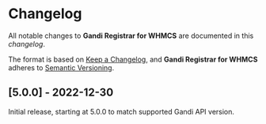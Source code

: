 # Changelog
All notable changes to **Gandi Registrar for WHMCS** are documented in this *changelog*.

The format is based on [Keep a Changelog](https://keepachangelog.com/en/1.0.0/), and **Gandi Registrar for WHMCS** adheres to [Semantic Versioning](https://semver.org/spec/v2.0.0.html).

## [5.0.0] - 2022-12-30
Initial release, starting at 5.0.0 to match supported Gandi API version. 